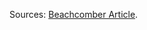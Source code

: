 Sources: [Beachcomber Article](https://www.vashonbeachcomber.com/news/movie-magic-to-shutter-its-doors-after-22-years-in-the-business/).
